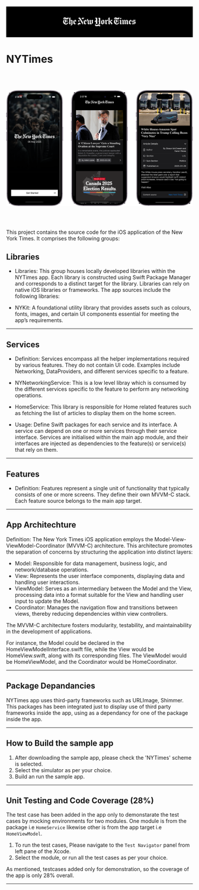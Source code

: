 <p align="center">
     <img src="https://github.com/pushpsenairekar2911/NYTimes/blob/main/Assets/header.png" />
</p>

# NYTimes
<br></br>
<div style="
    display: flex;
    align-items: center;
    justify-content: center;">
   <img src="https://github.com/pushpsenairekar2911/NYTimes/blob/main/Assets/screenshots.png" />
</div>

<br></br>

This project contains the source code for the iOS application of the New York Times. It comprises the following groups:

## Libraries

* Libraries: This group houses locally developed libraries within the NYTimes app. Each library is constructed using Swift Package Manager and corresponds to a distinct target for the library. Libraries can rely on native iOS libraries or frameworks. The app sources include the following libraries:

* NYKit: A foundational utility library that provides assets such as colours, fonts, images, and certain UI components essential for meeting the app’s requirements.

-----

## Services

* Definition: Services encompass all the helper implementations required by various features. They do not contain UI code. Examples include Networking, DataProviders, and different services specific to a feature.

* NYNetworkingService: This is a low level libray which is consumed by the different services specific to the feature to perform any networking operations.

* HomeService: This library is responsible for Home related features such as fetching the list of articles to display them on the home screen.

* Usage: Define Swift packages for each service and its interface. A service can depend on one or more services through their service interface. Services are initialised within the main app module, and their interfaces are injected as dependencies to the feature(s) or service(s) that rely on them.

-----

## Features

* Definition: Features represent a single unit of functionality that typically consists of one or more screens. They define their own MVVM-C stack. Each feature source belongs to the main app target.

-----

## App Architechture

Definition: The New York Times iOS application employs the Model-View-ViewModel-Coordinator (MVVM-C) architecture. This architecture promotes the separation of concerns by structuring the application into distinct layers:

* Model: Responsible for data management, business logic, and network/database operations.
* View: Represents the user interface components, displaying data and handling user interactions.
* ViewModel: Serves as an intermediary between the Model and the View, processing data into a format suitable for the View and handling user input to update the Model.
* Coordinator: Manages the navigation flow and transitions between views, thereby reducing dependencies within view controllers.

The MVVM-C architecture fosters modularity, testability, and maintainability in the development of applications.

For instance, the Model could be declared in the HomeViewModelInterface.swift file, while the View would be HomeView.swift, along with its corresponding files. The ViewModel would be HomeViewModel, and the Coordinator would be HomeCoordinator.

-----

## Package Depandancies

NYTimes app uses third-party frameworks such as URLImage, Shimmer. This packages has been integrated just to display use of third party frameworks inside the app, using as a dependancy for one of the package inside the app. 

-----

## How to Build the sample app

1. After downloading the sample app, please check the 'NYTimes' scheme is selected.
2. Select the simulator as per your choice.
3. Build an run the sample app.

-----

## Unit Testing and Code Coverage (28%)

The test case has been added in the app only to demonstarate the test cases by mocking environments for two modules. One module is from the package i.e `HomeService` likewise other is from the app target i.e  `HomeViewModel`. 

1. To run the test cases, Please navigate to the `Test Navigator` panel from left pane of the Xcode. 
2. Select the module, or run all the test cases as per your choice. 

As mentioned, testcases added only for demonstration, so the coverage of the app is only 28% overall.

-----
